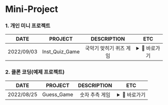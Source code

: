# Mini-Project
### 1. 개인 미니 프로젝트
|**DATE**| **PROJECT** | **DESCRIPTION** | **ETC** |
|:--------:|:--------:|:------------:|:----------:|
|2022/09/03|    Inst_Quiz_Game    |    국악기 맞히기 퀴즈 게임       | <details><summary>:bookmark: 바로가기 </summary><p>[Inst_Quiz_Game](https://github.com/HyeinYeo/Mini-Project/tree/main/Inst_Quiz_Game)</p></details> |

### 2. 클론 코딩(예제 프로젝트)
|**DATE**| **PROJECT** | **DESCRIPTION** | **ETC** |
|:--------:|:--------:|:------------:|:----------:|
|2022/08/25|   Guess_Game    |    숫자 추측 게임       | <details><summary>:dart: 바로가기 </summary><p>[참고 유튜브](https://youtu.be/Td5eOG5DTBQ)</p></details> |

